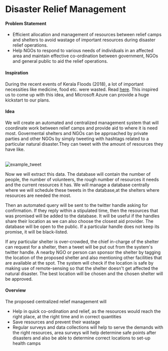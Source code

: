 # Disaster Relief Management

#### Problem Statement

+ Efficient allocation and management of resources between relief camps and shelters to avoid wastage of important resources during disaster relief operations.
+ Help NGOs to respond to various needs of individuals in an affected area and maintain effective co-ordination between government, NGOs and general public to aid the relief operations.


#### Inspiration

During the recent events of Kerala Floods (2018), a lot of important necessities like medicine, food etc.
were wasted. Read [here](https://www.thehindu.com/news/national/kerala/medical-relief-ops-lack-a-centralised-system/article24763621.ece). This inspired us to come up with this idea, and Microsoft Azure can provide a huge kickstart to our plans.



#### Idea

We will create an automated and centralized management system that will coordinate work between relief camps and provide aid to where it is need most. Govermental shelters and NGOs can be approached by private parties and other NGOs by simply tweeting with hashtags related to a particular natural disaster.They can tweet with the amount of resources they have like.</p>    
![example_tweet](https://github.com/redlegblackarm/DisasterManagement/blob/master/tweet.png)
<p>Now we will extract this data. The database will contain the number of people, the number of volunteers, the rough number of resources it needs and the current resources it has. We will manage a database centrally where we will schedule these tweets in the database,at the shelters where resources are needed the most.</p><p>Then an automated query will be sent to the twitter handle asking for confirmation. 
If they reply within a stipulated time, then the resources that was promised will be added to the database. It will be useful if the handles share their location as we can also choose the closest aid provider. The database will be open to the public. If a particular handle does not keep its promise, it will be black-listed.</p><p>If any particular shelter is over-crowded, the chief in-charge of the shelter can request for a shelter, then a tweet will be put out from the system's twitter handle. A nearby NGO or person can sponsor the shelter by tagging the location of the proposed shelter and also mentioning other facilities that are available at the spot. The system will check if the location is safe by making use of remote-sensing so that the shelter doesn't get affected the natural disaster. The best location will be chosen and the chosen shelter will be approved.</p>

#### Overview
	
The proposed centralized relief management will
+ Help in quick co-ordination and relief, as the resources would reach the right place, at the right time and in correct quantities
+ Save resources and prevent their wastage
+ Regular surveys and data collections will help to serve the demands with the right resources, area surveys will help determine safe points after disasters and also be able to determine correct locations to set-up health camps
	

